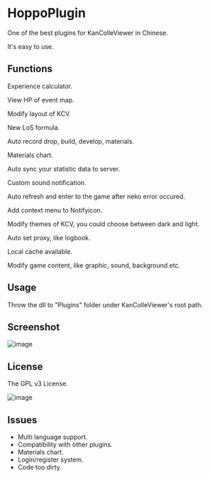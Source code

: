 # HoppoPlugin
One of the best plugins for KanColleViewer in Chinese.

It's easy to use.

Functions
----------

Experience calculator.

View HP of event map.

Modify layout of KCV.

New LoS formula.

Auto record drop, build, develop, materials.

Materials chart.

Auto sync your statistic data to server.

Custom sound notification.

Auto refresh and enter to the game after neko error occured.

Add context menu to Notifyicon.

Modify themes of KCV, you could choose between dark and light.

Auto set proxy, like logbook.

Local cache available.

Modify game content, like graphic, sound, background etc.

Usage
----------

Throw the dll to "Plugins" folder under KanColleViewer's root path.


Screenshot
----------

![image](http://provissy.com/wp-content/uploads/2015/02/SS_HP.png)

License
----------

The GPL v3 License.

![image](http://www.gnu.org/graphics/gplv3-127x51.png)

Issues
----------

* Multi language support.
* Compatibility with other plugins.
* Materials chart.
* Login/register system.
* Code too dirty.
